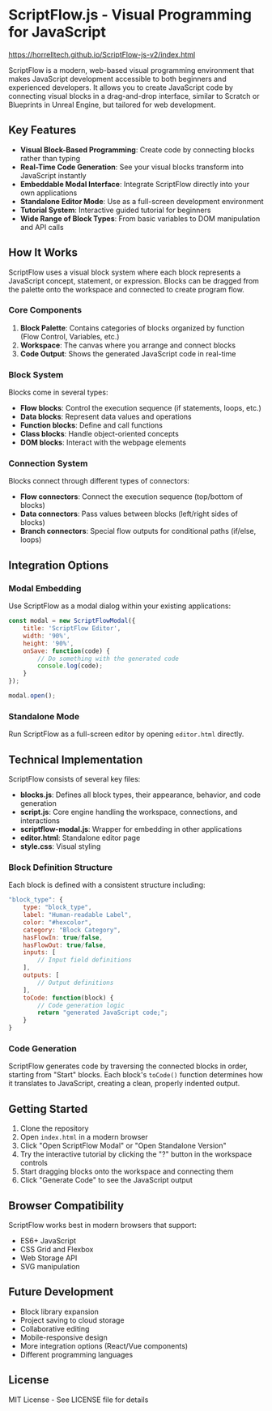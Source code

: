 # ScriptFlow.js - Visual Programming for JavaScript

https://horrelltech.github.io/ScriptFlow-js-v2/index.html

ScriptFlow is a modern, web-based visual programming environment that makes JavaScript development accessible to both beginners and experienced developers. It allows you to create JavaScript code by connecting visual blocks in a drag-and-drop interface, similar to Scratch or Blueprints in Unreal Engine, but tailored for web development.

## Key Features

- **Visual Block-Based Programming**: Create code by connecting blocks rather than typing
- **Real-Time Code Generation**: See your visual blocks transform into JavaScript instantly
- **Embeddable Modal Interface**: Integrate ScriptFlow directly into your own applications
- **Standalone Editor Mode**: Use as a full-screen development environment
- **Tutorial System**: Interactive guided tutorial for beginners
- **Wide Range of Block Types**: From basic variables to DOM manipulation and API calls

## How It Works

ScriptFlow uses a visual block system where each block represents a JavaScript concept, statement, or expression. Blocks can be dragged from the palette onto the workspace and connected to create program flow.

### Core Components

1. **Block Palette**: Contains categories of blocks organized by function (Flow Control, Variables, etc.)
2. **Workspace**: The canvas where you arrange and connect blocks
3. **Code Output**: Shows the generated JavaScript code in real-time

### Block System

Blocks come in several types:

- **Flow blocks**: Control the execution sequence (if statements, loops, etc.)
- **Data blocks**: Represent data values and operations
- **Function blocks**: Define and call functions
- **Class blocks**: Handle object-oriented concepts
- **DOM blocks**: Interact with the webpage elements

### Connection System

Blocks connect through different types of connectors:

- **Flow connectors**: Connect the execution sequence (top/bottom of blocks)
- **Data connectors**: Pass values between blocks (left/right sides of blocks)
- **Branch connectors**: Special flow outputs for conditional paths (if/else, loops)

## Integration Options

### Modal Embedding

Use ScriptFlow as a modal dialog within your existing applications:

```javascript
const modal = new ScriptFlowModal({
    title: 'ScriptFlow Editor',
    width: '90%',
    height: '90%',
    onSave: function(code) {
        // Do something with the generated code
        console.log(code);
    }
});

modal.open();
```

### Standalone Mode

Run ScriptFlow as a full-screen editor by opening `editor.html` directly.

## Technical Implementation

ScriptFlow consists of several key files:

- **blocks.js**: Defines all block types, their appearance, behavior, and code generation
- **script.js**: Core engine handling the workspace, connections, and interactions
- **scriptflow-modal.js**: Wrapper for embedding in other applications
- **editor.html**: Standalone editor page
- **style.css**: Visual styling

### Block Definition Structure

Each block is defined with a consistent structure including:

```javascript
"block_type": {
    type: "block_type",
    label: "Human-readable Label",
    color: "#hexcolor",
    category: "Block Category",
    hasFlowIn: true/false,
    hasFlowOut: true/false,
    inputs: [
        // Input field definitions
    ],
    outputs: [
        // Output definitions
    ],
    toCode: function(block) {
        // Code generation logic
        return "generated JavaScript code;";
    }
}
```

### Code Generation

ScriptFlow generates code by traversing the connected blocks in order, starting from "Start" blocks. Each block's `toCode()` function determines how it translates to JavaScript, creating a clean, properly indented output.

## Getting Started

1. Clone the repository
2. Open `index.html` in a modern browser
3. Click "Open ScriptFlow Modal" or "Open Standalone Version"
4. Try the interactive tutorial by clicking the "?" button in the workspace controls
5. Start dragging blocks onto the workspace and connecting them
6. Click "Generate Code" to see the JavaScript output

## Browser Compatibility

ScriptFlow works best in modern browsers that support:
- ES6+ JavaScript
- CSS Grid and Flexbox
- Web Storage API
- SVG manipulation

## Future Development

- Block library expansion
- Project saving to cloud storage
- Collaborative editing
- Mobile-responsive design
- More integration options (React/Vue components)
- Different programming languages

## License

MIT License - See LICENSE file for details
